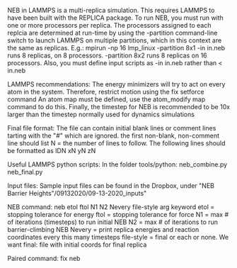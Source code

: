 NEB in LAMMPS is a multi-replica simulation. This requires LAMMPS to have been built with the REPLICA package. 
To run NEB, you must run with one or more processors per replica. The processors assigned to each replcia are determined at run-time by using the -partition command-line switch to launch LAMMPS on multiple partitions, which in this context are the same as replicas. 
	E.g.: mpirun -np 16 lmp_linux -partition 8x1 -in in.neb runs 8 replicas, on 8 processors. 
	-partition 8x2 runs 8 replicas on 16 processors.
Also, you must define input scripts as -in in.neb rather than < in.neb

LAMMPS recommendations:
	The energy minimizers will try to act on every atom in the system. Therefore, restrict motion using the fix setforce command
	An atom map must be defined, use the atom_modify map command to do this.
	Finally, the timestep for NEB is recommended to be 10x larger than the timestep normally used for dynamics simulations

Final file format:
	The file can contain initial blank lines or comment lines tarting with the "#" which are ignored. 
	the first non-blank, non-comment line should list N = the number of lines to follow.
	The following lines should be formatted as IDN xN yN zN

Useful LAMMPS python scripts:
	In the folder tools/python:
	neb_combine.py
	neb_final.py

Input files:
	Sample input files can be found in the Dropbox, under "NEB Barrier Heights"/09132020/09-13-2020_inputs"

NEB command: neb etol ftol N1 N2 Nevery file-style arg keyword
	etol = stopping tolerance for energy
	ftol = stopping tolerance for force
	N1 = max # of iterations (timesteps) to run initial NEB
	N2 = max # of iterations to run barrier-climbing NEB
	Nevery = print replica energies and reaction coordinates every this many timesteps
	file-style = final or each or none. We want final: file with initial coords for final replica

Paired command: fix neb

